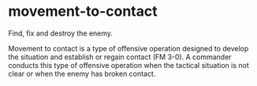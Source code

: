 # movement-to-contact
Find, fix and destroy the enemy.

Movement to contact is a type of offensive operation designed to develop the situation and establish or regain contact (FM 3-0). A commander conducts this type of offensive operation when the tactical situation is not clear or when the enemy has broken contact.

